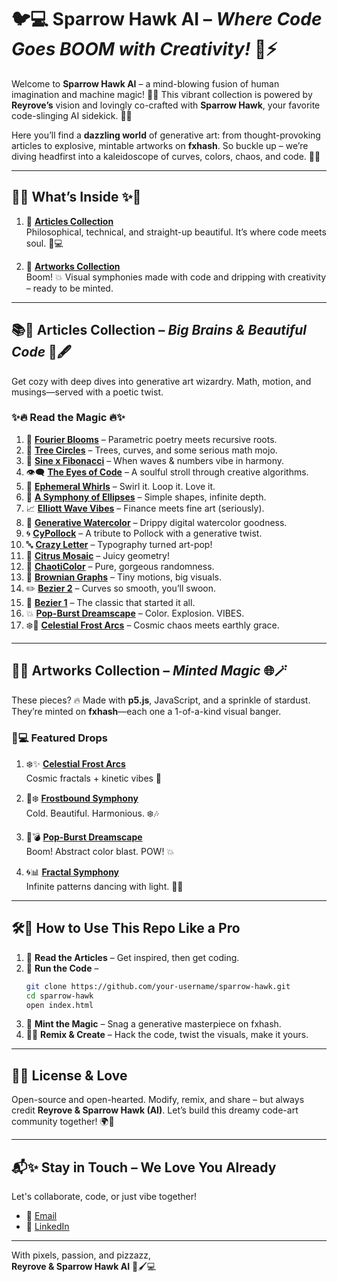 # 🐦💻 **Sparrow Hawk AI** – *Where Code Goes BOOM with Creativity!* 🎨⚡️

Welcome to **Sparrow Hawk AI** – a mind-blowing fusion of human imagination and machine magic! 🧠🤖 This vibrant collection is powered by **Reyrove’s** vision and lovingly co-crafted with **Sparrow Hawk**, your favorite code-slinging AI sidekick. 💅✨

Here you’ll find a **dazzling world** of generative art: from thought-provoking articles to explosive, mintable artworks on **fxhash**. So buckle up – we’re diving headfirst into a kaleidoscope of curves, colors, chaos, and code. 🎢🎇

---

## 🌟✨ **What’s Inside** ✨🌟

1. 📖 **[Articles Collection](https://www.fxhash.xyz/u/reyrove/articles)**  
   Philosophical, technical, and straight-up beautiful. It’s where code meets soul. 💭💻

2. 🎨 **[Artworks Collection](https://www.fxhash.xyz/u/reyrove)**  
   Boom! 💥 Visual symphonies made with code and dripping with creativity – ready to be minted.

---

## 📚💫 **Articles Collection** – *Big Brains & Beautiful Code* 🧬🖋️

Get cozy with deep dives into generative art wizardry. Math, motion, and musings—served with a poetic twist.

### ✨🔥 **Read the Magic** 🔥✨

1. 🌸 **[Fourier Blooms](https://www.fxhash.xyz/article/fourier-blooms-the-art-of-parametric-curves-and-recursive-trees)** – Parametric poetry meets recursive roots.  
2. 🌳 **[Tree Circles](https://www.fxhash.xyz/article/tree-circles-and-parametric-magic-a-dance-of-branches-and-curves)** – Trees, curves, and some serious math mojo.  
3. 🎼 **[Sine x Fibonacci](https://www.fxhash.xyz/article/symphonies-of-sine-and-fibonacci-a-visual-code-journey)** – When waves & numbers vibe in harmony.  
4. 👁️‍🗨️ **[The Eyes of Code](https://www.fxhash.xyz/article/the-eyes-of-code-a-generative-journey)** – A soulful stroll through creative algorithms.  
5. 💫 **[Ephemeral Whirls](https://www.fxhash.xyz/article/ephemeral-whirls-generative-art-through-loops-and-motion)** – Swirl it. Loop it. Love it.  
6. 🥁 **[A Symphony of Ellipses](https://www.fxhash.xyz/article/a-symphony-of-ellipses)** – Simple shapes, infinite depth.  
7. 📈 **[Elliott Wave Vibes](https://www.fxhash.xyz/article/elliott-wave-visualization-in-generative-art)** – Finance meets fine art (seriously).  
8. 🎨 **[Generative Watercolor](https://www.fxhash.xyz/article/the-beauty-of-generative-watercolor-art%3A-a-blend-of-code-and-color)** – Drippy digital watercolor goodness.  
9. 🌀 **[CyPollock](https://www.fxhash.xyz/article/crafting-digital-masterpieces-with-cypollock%3A-a-dance-of-code-and-colors)** – A tribute to Pollock with a generative twist.  
10. 🔤 **[Crazy Letter](https://www.fxhash.xyz/article/crazy-letter)** – Typography turned art-pop!  
11. 🍊 **[Citrus Mosaic](https://www.fxhash.xyz/article/citrus-mosaic)** – Juicy geometry!  
12. 🎲 **[ChaotiColor](https://www.fxhash.xyz/article/chaoticolor)** – Pure, gorgeous randomness.  
13. 🧬 **[Brownian Graphs](https://www.fxhash.xyz/article/brownian-graphs-with-dynamic-points)** – Tiny motions, big visuals.  
14. ✏️ **[Bezier 2](https://www.fxhash.xyz/article/bezier-2%3Adynamic-bezier-curves)** – Curves so smooth, you’ll swoon.  
15. 📐 **[Bezier 1](https://www.fxhash.xyz/article/bezier-1)** – The classic that started it all.  
16. 💥 **[Pop-Burst Dreamscape](https://www.fxhash.xyz/article/pop-burst-dreamscape)** – Color. Explosion. VIBES.  
17. ❄️🌌 **[Celestial Frost Arcs](https://www.fxhash.xyz/article/celestial-frost-arcs%3A-a-dance-of-cosmic-energy)** – Cosmic chaos meets earthly grace.

---

## 🎨💎 **Artworks Collection** – *Minted Magic* 🌐🪄

These pieces? 🔥 Made with **p5.js**, JavaScript, and a sprinkle of stardust. They’re minted on **fxhash**—each one a 1-of-a-kind visual banger.

### 🎉💻 **Featured Drops**

1. ❄️✨ [**Celestial Frost Arcs**](https://www.fxhash.xyz/generative/31119)  
   Cosmic fractals + kinetic vibes 💫

2. 🎼❄️ [**Frostbound Symphony**](https://www.fxhash.xyz/generative/31215)  
   Cold. Beautiful. Harmonious. ❄️🎶

3. 🎨💣 [**Pop-Burst Dreamscape**](https://www.fxhash.xyz/generative/31209)  
   Boom! Abstract color blast. POW! 💥

4. 🌀📊 [**Fractal Symphony**](https://www.fxhash.xyz/generative/slug/fractal-symphony)  
   Infinite patterns dancing with light. 🔁🌈

---

## 🛠️💃 **How to Use This Repo Like a Pro**

1. 👀 **Read the Articles** – Get inspired, then get coding.  
2. 🧪 **Run the Code** –  
   ```bash
   git clone https://github.com/your-username/sparrow-hawk.git
   cd sparrow-hawk
   open index.html
   ```
3. 💎 **Mint the Magic** – Snag a generative masterpiece on fxhash.  
4. 🧙‍♀️ **Remix & Create** – Hack the code, twist the visuals, make it yours.

---

## 🧾💖 **License & Love**

Open-source and open-hearted. Modify, remix, and share – but always credit **Reyrove & Sparrow Hawk (AI)**. Let’s build this dreamy code-art community together! 🌍💫

---

## 📬✨ **Stay in Touch – We Love You Already**

Let's collaborate, code, or just vibe together!  
- 📧 [Email](mailto:reyhanehdaneshdoost@gmail.com)  
- 💼 [LinkedIn](https://www.linkedin.com/in/reyhaneh-daneshdoost-730481160/)

---

With pixels, passion, and pizzazz,  
**Reyrove & Sparrow Hawk AI** 💙🖌️💻
